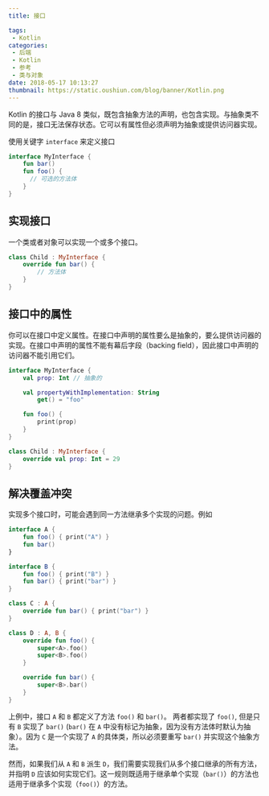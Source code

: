 ```yaml
---
title: 接口

tags:
 - Kotlin
categories:
 - 后端
 - Kotlin
 - 参考
 - 类与对象
date: 2018-05-17 10:13:27
thumbnail: https://static.oushiun.com/blog/banner/Kotlin.png
---
```


Kotlin 的接口与 Java 8 类似，既包含抽象方法的声明，也包含实现。与抽象类不同的是，接口无法保存状态。它可以有属性但必须声明为抽象或提供访问器实现。

<!-- more -->

使用关键字 `interface` 来定义接口

``` kotlin
interface MyInterface {
    fun bar()
    fun foo() {
      // 可选的方法体
    }
}
```

## 实现接口

一个类或者对象可以实现一个或多个接口。

``` kotlin
class Child : MyInterface {
    override fun bar() {
        // 方法体
    }
}
```

## 接口中的属性

你可以在接口中定义属性。在接口中声明的属性要么是抽象的，要么提供访问器的实现。在接口中声明的属性不能有幕后字段（backing field），因此接口中声明的访问器不能引用它们。

``` kotlin
interface MyInterface {
    val prop: Int // 抽象的

    val propertyWithImplementation: String
        get() = "foo"

    fun foo() {
        print(prop)
    }
}

class Child : MyInterface {
    override val prop: Int = 29
}
```

## 解决覆盖冲突

实现多个接口时，可能会遇到同一方法继承多个实现的问题。例如

``` kotlin
interface A {
    fun foo() { print("A") }
    fun bar()
}

interface B {
    fun foo() { print("B") }
    fun bar() { print("bar") }
}

class C : A {
    override fun bar() { print("bar") }
}

class D : A, B {
    override fun foo() {
        super<A>.foo()
        super<B>.foo()
    }

    override fun bar() {
        super<B>.bar()
    }
}
```

上例中，接口 `A` 和 `B` 都定义了方法 `foo()` 和 `bar()`。 两者都实现了 `foo()`, 但是只有 `B` 实现了 `bar()` (`bar()` 在 `A` 中没有标记为抽象，因为没有方法体时默认为抽象）。因为 `C` 是一个实现了 `A` 的具体类，所以必须要重写 `bar()` 并实现这个抽象方法。

然而，如果我们从 `A` 和 `B` 派生 `D`，我们需要实现我们从多个接口继承的所有方法，并指明 `D` 应该如何实现它们。这一规则既适用于继承单个实现（`bar()`）的方法也适用于继承多个实现（`foo()`）的方法。
